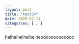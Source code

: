 ```yaml
---
layout: post
title: "test54"
date: 2025-02-11
categories: [ , ]
---
```



helhelhelhelhelheooooooooooooo

